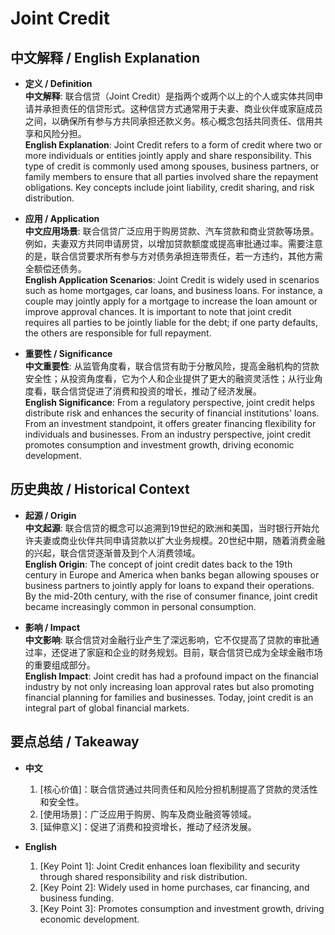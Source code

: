 # Joint Credit

## 中文解释 / English Explanation

* **定义 / Definition**  
  **中文解释**: 联合信贷（Joint Credit）是指两个或两个以上的个人或实体共同申请并承担责任的信贷形式。这种信贷方式通常用于夫妻、商业伙伴或家庭成员之间，以确保所有参与方共同承担还款义务。核心概念包括共同责任、信用共享和风险分担。  
  **English Explanation**: Joint Credit refers to a form of credit where two or more individuals or entities jointly apply and share responsibility. This type of credit is commonly used among spouses, business partners, or family members to ensure that all parties involved share the repayment obligations. Key concepts include joint liability, credit sharing, and risk distribution.

* **应用 / Application**  
  **中文应用场景**: 联合信贷广泛应用于购房贷款、汽车贷款和商业贷款等场景。例如，夫妻双方共同申请房贷，以增加贷款额度或提高审批通过率。需要注意的是，联合信贷要求所有参与方对债务承担连带责任，若一方违约，其他方需全额偿还债务。  
  **English Application Scenarios**: Joint Credit is widely used in scenarios such as home mortgages, car loans, and business loans. For instance, a couple may jointly apply for a mortgage to increase the loan amount or improve approval chances. It is important to note that joint credit requires all parties to be jointly liable for the debt; if one party defaults, the others are responsible for full repayment.

* **重要性 / Significance**  
  **中文重要性**: 从监管角度看，联合信贷有助于分散风险，提高金融机构的贷款安全性；从投资角度看，它为个人和企业提供了更大的融资灵活性；从行业角度看，联合信贷促进了消费和投资的增长，推动了经济发展。  
  **English Significance**: From a regulatory perspective, joint credit helps distribute risk and enhances the security of financial institutions' loans. From an investment standpoint, it offers greater financing flexibility for individuals and businesses. From an industry perspective, joint credit promotes consumption and investment growth, driving economic development.

## 历史典故 / Historical Context

* **起源 / Origin**  
  **中文起源**: 联合信贷的概念可以追溯到19世纪的欧洲和美国，当时银行开始允许夫妻或商业伙伴共同申请贷款以扩大业务规模。20世纪中期，随着消费金融的兴起，联合信贷逐渐普及到个人消费领域。  
  **English Origin**: The concept of joint credit dates back to the 19th century in Europe and America when banks began allowing spouses or business partners to jointly apply for loans to expand their operations. By the mid-20th century, with the rise of consumer finance, joint credit became increasingly common in personal consumption.

* **影响 / Impact**  
  **中文影响**: 联合信贷对金融行业产生了深远影响，它不仅提高了贷款的审批通过率，还促进了家庭和企业的财务规划。目前，联合信贷已成为全球金融市场的重要组成部分。  
  **English Impact**: Joint credit has had a profound impact on the financial industry by not only increasing loan approval rates but also promoting financial planning for families and businesses. Today, joint credit is an integral part of global financial markets.

## 要点总结 / Takeaway

* **中文**  
  1. [核心价值]：联合信贷通过共同责任和风险分担机制提高了贷款的灵活性和安全性。
  2. [使用场景]：广泛应用于购房、购车及商业融资等领域。
  3. [延伸意义]：促进了消费和投资增长，推动了经济发展。

* **English**  
  1. [Key Point 1]: Joint Credit enhances loan flexibility and security through shared responsibility and risk distribution.
  2. [Key Point 2]: Widely used in home purchases, car financing, and business funding.
  3. [Key Point 3]: Promotes consumption and investment growth, driving economic development.